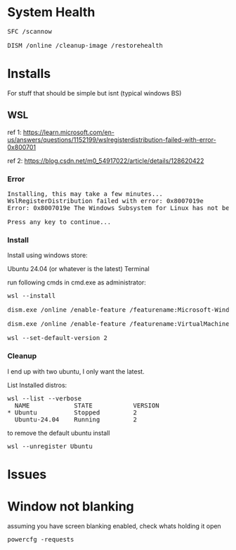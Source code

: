 # System Health

<pre>
SFC /scannow

DISM /online /cleanup-image /restorehealth
</pre>

# Installs

For stuff that should be simple but isnt (typical windows BS)

## WSL

ref 1: https://learn.microsoft.com/en-us/answers/questions/1152199/wslregisterdistribution-failed-with-error-0x800701

ref 2: https://blog.csdn.net/m0_54917022/article/details/128620422

### Error

<pre>
Installing, this may take a few minutes...
WslRegisterDistribution failed with error: 0x8007019e
Error: 0x8007019e The Windows Subsystem for Linux has not been enabled.

Press any key to continue...
</pre>

### Install

Install using windows store:

Ubuntu 24.04 (or whatever is the latest)
Terminal

run following cmds in cmd.exe as administrator:

<pre>
wsl --install

dism.exe /online /enable-feature /featurename:Microsoft-Windows-Subsystem-Linux /all /norestart

dism.exe /online /enable-feature /featurename:VirtualMachinePlatform /all /norestart

wsl --set-default-version 2
</pre>

### Cleanup

I end up with two ubuntu, I only want the latest.

List Installed distros:

<pre>
wsl --list --verbose
  NAME            STATE           VERSION
* Ubuntu          Stopped         2
  Ubuntu-24.04    Running         2
</pre>

to remove the default ubuntu install

<pre>wsl --unregister Ubuntu</pre>

# Issues

# Window not blanking

assuming you have screen blanking enabled, check whats holding it open

<pre>
powercfg -requests
</pre>
